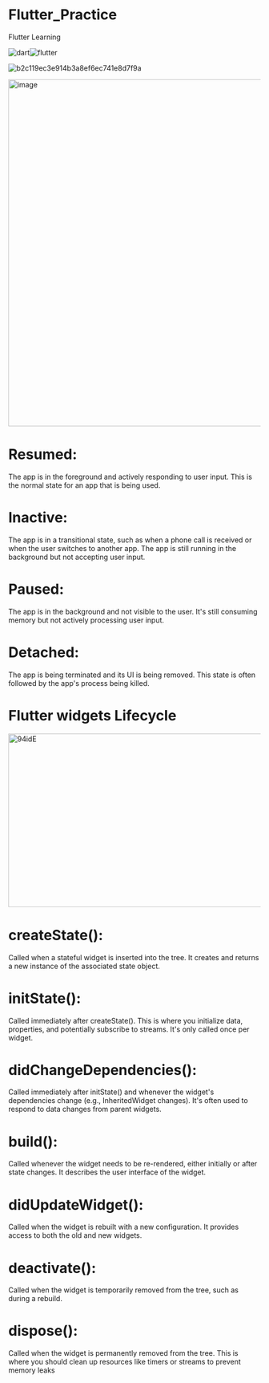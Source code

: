 # Flutter_Practice
Flutter Learning

![dart](https://github.com/littlesarker/Flutter_Practice/assets/61264159/e6695b7a-5102-4864-83f6-8ef5dc7129f8)![flutter](https://github.com/littlesarker/Flutter_Practice/assets/61264159/44a17eff-7b7d-495a-a845-dfe7a334edb8)


![b2c119ec3e914b3a8ef6ec741e8d7f9a](https://github.com/user-attachments/assets/b664ba6b-3cf2-4847-83b9-cecc0c9c82c0)


<img width="850" height="692" alt="image" src="https://github.com/user-attachments/assets/1ff1550c-6ce9-4d47-b83c-9916e9e6f7d5" />

# Resumed:
The app is in the foreground and actively responding to user input. This is the normal state for an app that is being used. 
# Inactive:
The app is in a transitional state, such as when a phone call is received or when the user switches to another app. The app is still running in the background but not accepting user input. 
# Paused:
The app is in the background and not visible to the user. It's still consuming memory but not actively processing user input. 
# Detached:
The app is being terminated and its UI is being removed. This state is often followed by the app's process being killed.





# Flutter widgets Lifecycle

<img width="893" height="346" alt="94idE" src="https://github.com/user-attachments/assets/a8a09cee-4a75-44a0-aec9-6a41d1ed74b8" />

# createState():
Called when a stateful widget is inserted into the tree. It creates and returns a new instance of the associated state object. 
# initState():
Called immediately after createState(). This is where you initialize data, properties, and potentially subscribe to streams. It's only called once per widget. 
# didChangeDependencies():
Called immediately after initState() and whenever the widget's dependencies change (e.g., InheritedWidget changes). It's often used to respond to data changes from parent widgets. 
# build():
Called whenever the widget needs to be re-rendered, either initially or after state changes. It describes the user interface of the widget. 
# didUpdateWidget():
Called when the widget is rebuilt with a new configuration. It provides access to both the old and new widgets. 
# deactivate():
Called when the widget is temporarily removed from the tree, such as during a rebuild. 
# dispose():
Called when the widget is permanently removed from the tree. This is where you should clean up resources like timers or streams to prevent memory leaks




